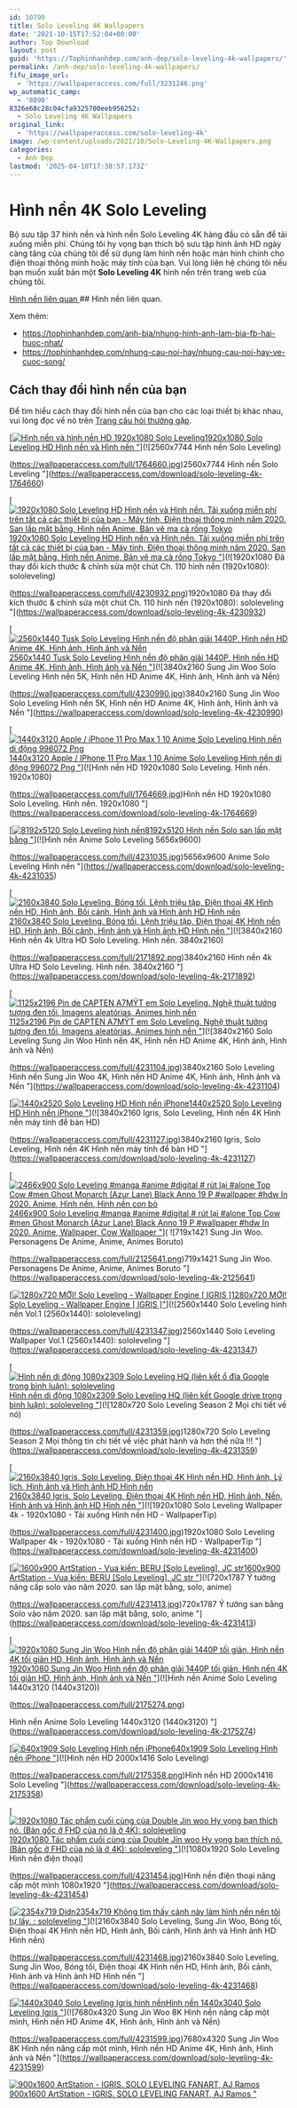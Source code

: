 ```yaml
---
id: 10790
title: Solo Leveling 4K Wallpapers
date: '2021-10-15T17:52:04+00:00'
author: Top Download
layout: post
guid: 'https://Tophinhanhdep.com/anh-dep/solo-leveling-4k-wallpapers/'
permalink: /anh-dep/solo-leveling-4k-wallpapers/
fifu_image_url:
  - 'https://wallpaperaccess.com/full/3231246.png'
wp_automatic_camp:
  - '8098'
8326e68c28c04cfa9325700eeb956252:
  - Solo Leveling 4K Wallpapers
original_link:
  - 'https://wallpaperaccess.com/solo-leveling-4k'
image: /wp-content/uploads/2021/10/Solo-Leveling-4K-Wallpapers.png
categories:
  - Ảnh Đẹp
lastmod: '2025-04-10T17:38:57.173Z'
---
```

# Hình nền 4K Solo Leveling

Bộ sưu tập 37 hình nền và hình nền Solo Leveling 4K hàng đầu có sẵn để tải xuống miễn phí. Chúng tôi hy vọng bạn thích bộ sưu tập hình ảnh HD ngày càng tăng của chúng tôi để sử dụng làm hình nền hoặc màn hình chính cho điện thoại thông minh hoặc máy tính của bạn. Vui lòng liên hệ chúng tôi nếu bạn muốn xuất bản một **Solo Leveling 4K** hình nền trên trang web của chúng tôi.

[Hình nền liên quan ](#related) ## Hình nền liên quan.

   
 Xem thêm:

   
- <https://tophinhanhdep.com/anh-bia/nhung-hinh-anh-lam-bia-fb-hai-huoc-nhat/>
- <https://tophinhanhdep.com/nhung-cau-noi-hay/nhung-cau-noi-hay-ve-cuoc-song/>

## Cách thay đổi hình nền của bạn

Để tìm hiểu cách thay đổi hình nền của bạn cho các loại thiết bị khác nhau, vui lòng đọc về nó trên [Trang câu hỏi thường gặp](https://tophinhanhdep.com/faq/).

  
[[![Hình nền và hình nền HD 1920x1080 Solo Leveling](https://wallpaperaccess.com/full/3231246.png)1920x1080 Solo Leveling HD Hình nền và Hình nền "](https://wallpaperaccess.com/download/solo-leveling-4k-3231246)](![2560x7744 Hình nền Solo Leveling)

(https://wallpaperaccess.com/full/1764660.jpg)2560x7744 Hình nền Solo Leveling "](https://wallpaperaccess.com/download/solo-leveling-4k-1764660)

[[![1920x1080 Solo Leveling HD Hình nền và Hình nền.  Tải xuống miễn phí trên tất cả các thiết bị của bạn - Máy tính, Điện thoại thông minh năm 2020. San lấp mặt bằng, Hình nền Anime, Bản vẽ ma cà rồng Tokyo](https://wallpaperaccess.com/full/4230921.jpg)1920x1080 Solo Leveling HD Hình nền và Hình nền. Tải xuống miễn phí trên tất cả các thiết bị của bạn - Máy tính, Điện thoại thông minh năm 2020. San lấp mặt bằng, Hình nền Anime, Bản vẽ ma cà rồng Tokyo "](https://wallpaperaccess.com/download/solo-leveling-4k-4230921)](![1920x1080 Đã thay đổi kích thước & chỉnh sửa một chút Ch.  110 hình nền (1920x1080): sololeveling)

(https://wallpaperaccess.com/full/4230932.png)1920x1080 Đã thay đổi kích thước &amp; chỉnh sửa một chút Ch. 110 hình nền (1920x1080): sololeveling "](https://wallpaperaccess.com/download/solo-leveling-4k-4230932)

[[![2560x1440 Tusk Solo Leveling Hình nền độ phân giải 1440P, Hình nền HD Anime 4K, Hình ảnh, Hình ảnh và Nền](https://wallpaperaccess.com/full/4230985.jpg)2560x1440 Tusk Solo Leveling Hình nền độ phân giải 1440P, Hình nền HD Anime 4K, Hình ảnh, Hình ảnh và Nền "](https://wallpaperaccess.com/download/solo-leveling-4k-4230985)](![3840x2160 Sung Jin Woo Solo Leveling Hình nền 5K, Hình nền HD Anime 4K, Hình ảnh, Hình ảnh và Nền)

(https://wallpaperaccess.com/full/4230990.jpg)3840x2160 Sung Jin Woo Solo Leveling Hình nền 5K, Hình nền HD Anime 4K, Hình ảnh, Hình ảnh và Nền "](https://wallpaperaccess.com/download/solo-leveling-4k-4230990)

[[![1440x3120 Apple / iPhone 11 Pro Max 1 10 Anime Solo Leveling Hình nền di động 996072 Png](https://wallpaperaccess.com/full/4231002.png)1440x3120 Apple / IPhone 11 Pro Max 1 10 Anime Solo Leveling Hình nền di động 996072 Png "](https://wallpaperaccess.com/download/solo-leveling-4k-4231002)](![Hình nền HD 1920x1080 Solo Leveling.  Hình nền.  1920x1080)

(https://wallpaperaccess.com/full/1764669.jpg)Hình nền HD 1920x1080 Solo Leveling. Hình nền. 1920x1080 "](https://wallpaperaccess.com/download/solo-leveling-4k-1764669)

[[![8192x5120 Solo Leveling hình nền](https://wallpaperaccess.com/full/4231019.jpg)8192x5120 Hình nền Solo san lấp mặt bằng "](https://wallpaperaccess.com/download/solo-leveling-4k-4231019)](![Hình nền Anime Solo Leveling 5656x9600)

(https://wallpaperaccess.com/full/4231035.jpg)5656x9600 Anime Solo Leveling Hình nền "](https://wallpaperaccess.com/download/solo-leveling-4k-4231035)

[[![2160x3840 Solo Leveling, Bóng tối, Lệnh triệu tập, Điện thoại 4K Hình nền HD, Hình ảnh, Bối cảnh, Hình ảnh và Hình ảnh HD Hình nền](https://wallpaperaccess.com/full/4231062.jpg)2160x3840 Solo Leveling, Bóng tối, Lệnh triệu tập, Điện thoại 4K Hình nền HD, Hình ảnh, Bối cảnh, Hình ảnh và Hình ảnh HD Hình nền "](https://wallpaperaccess.com/download/solo-leveling-4k-4231062)](![3840x2160 Hình nền 4k Ultra HD Solo Leveling.  Hình nền.  3840x2160)

(https://wallpaperaccess.com/full/2171892.png)3840x2160 Hình nền 4k Ultra HD Solo Leveling. Hình nền. 3840x2160 "](https://wallpaperaccess.com/download/solo-leveling-4k-2171892)

[[![1125x2196 Pin de CAPTEN A7MŸT em Solo Leveling.  Nghệ thuật tưởng tượng đen tối, Imagens aleatórias, Animes hình nền](https://wallpaperaccess.com/full/2175355.jpg)1125x2196 Pin de CAPTEN A7MŸT em Solo Leveling. Nghệ thuật tưởng tượng đen tối, Imagens aleatórias, Animes hình nền "](https://wallpaperaccess.com/download/solo-leveling-4k-2175355)](![3840x2160 Solo Leveling Sung Jin Woo Hình nền 4K, Hình nền HD Anime 4K, Hình ảnh, Hình ảnh và Nền)

(https://wallpaperaccess.com/full/4231104.jpg)3840x2160 Solo Leveling Hình nền Sung Jin Woo 4K, Hình nền HD Anime 4K, Hình ảnh, Hình ảnh và Nền "](https://wallpaperaccess.com/download/solo-leveling-4k-4231104)

[[![1440x2520 Solo Leveling HD Hình nền iPhone](https://wallpaperaccess.com/full/4231119.jpg)1440x2520 Solo Leveling HD Hình nền iPhone "](https://wallpaperaccess.com/download/solo-leveling-4k-4231119)](![3840x2160 Igris, Solo Leveling, Hình nền 4K Hình nền máy tính để bàn HD)

(https://wallpaperaccess.com/full/4231127.jpg)3840x2160 Igris, Solo Leveling, Hình nền 4K Hình nền máy tính để bàn HD "](https://wallpaperaccess.com/download/solo-leveling-4k-4231127)

[[![2466x900 Solo Leveling #manga #anime #digital # rút lại #alone Top Cow #men Ghost Monarch (Azur Lane) Black Anno 19 P #wallpaper #hdw In 2020. Anime, Hình nền, Hình nền con bò](https://wallpaperaccess.com/full/4231189.jpg)2466x900 Solo Leveling #manga #anime #digital # rút lại #alone Top Cow #men Ghost Monarch (Azur Lane) Black Anno 19 P #wallpaper #hdw In 2020. Anime, Wallpaper, Cow Wallpaper "](https://wallpaperaccess.com/download/solo-leveling-4k-4231189)]( ![719x1421 Sung Jin Woo.  Personagens De Anime, Anime, Animes Boruto)

(https://wallpaperaccess.com/full/2125641.png)719x1421 Sung Jin Woo. Personagens De Anime, Anime, Animes Boruto "](https://wallpaperaccess.com/download/solo-leveling-4k-2125641)

[[![1280x720 MỚI!  Solo Leveling - Wallpaper Engine [ IGRIS ]](https://wallpaperaccess.com/full/4231196.jpg)1280x720 MỚI! Solo Leveling - Wallpaper Engine \[ IGRIS \]"](https://wallpaperaccess.com/download/solo-leveling-4k-4231196)](![2560x1440 Solo Leveling hình nền Vol.1 (2560x1440): sololeveling)

(https://wallpaperaccess.com/full/4231347.jpg)2560x1440 Solo Leveling Wallpaper Vol.1 (2560x1440): sololeveling "](https://wallpaperaccess.com/download/solo-leveling-4k-4231347)

[[![Hình nền di động 1080x2309 Solo Leveling HQ (liên kết ổ đĩa Google trong bình luận): sololeveling](https://wallpaperaccess.com/full/4231351.jpg)Hình nền di động 1080x2309 Solo Leveling HQ (liên kết Google drive trong bình luận): sololeveling "](https://wallpaperaccess.com/download/solo-leveling-4k-4231351)](![1280x720 Solo Leveling Season 2 Mọi chi tiết về nó)

(https://wallpaperaccess.com/full/4231359.jpg)1280x720 Solo Leveling Season 2 Mọi thông tin chi tiết về việc phát hành và hơn thế nữa !!! "](https://wallpaperaccess.com/download/solo-leveling-4k-4231359)

[[![2160x3840 Igris, Solo Leveling, Điện thoại 4K Hình nền HD, Hình ảnh, Lý lịch, Hình ảnh và Hình ảnh HD Hình nền](https://wallpaperaccess.com/full/4231369.jpg)2160x3840 Igris, Solo Leveling, Điện thoại 4K Hình nền HD, Hình ảnh, Nền, Hình ảnh và Hình ảnh HD Hình nền "](https://wallpaperaccess.com/download/solo-leveling-4k-4231369)](![1920x1080 Solo Leveling Wallpaper 4k - 1920x1080 - Tải xuống Hình nền HD - WallpaperTip)

(https://wallpaperaccess.com/full/4231400.jpg)1920x1080 Solo Leveling Wallpaper 4k - 1920x1080 - Tải xuống Hình nền HD - WallpaperTip "](https://wallpaperaccess.com/download/solo-leveling-4k-4231400)

[[![1600x900 ArtStation - Vua kiến: BERU [Solo Leveling], JC str](https://wallpaperaccess.com/full/4231406.jpg)1600x900 ArtStation - Vua kiến: BERU \[Solo Leveling\], JC str "](https://wallpaperaccess.com/download/solo-leveling-4k-4231406)](![720x1787 Ý tưởng nâng cấp solo vào năm 2020. san lấp mặt bằng, solo, anime)

(https://wallpaperaccess.com/full/4231413.jpg)720x1787 Ý tưởng san bằng Solo vào năm 2020. san lấp mặt bằng, solo, anime "](https://wallpaperaccess.com/download/solo-leveling-4k-4231413)

[[![1920x1080 Sung Jin Woo Hình nền độ phân giải 1440P tối giản, Hình nền 4K tối giản HD, Hình ảnh, Hình ảnh và Nền](https://wallpaperaccess.com/full/2171851.jpg)1920x1080 Sung Jin Woo Hình nền độ phân giải 1440P tối giản, Hình nền 4K tối giản HD, Hình ảnh, Hình ảnh và Nền "](https://wallpaperaccess.com/download/solo-leveling-4k-2171851)](![Hình nền Anime Solo Leveling 1440x3120 (1440x3120))

(https://wallpaperaccess.com/full/2175274.png)

Hình nền Anime Solo Leveling 1440x3120 (1440x3120) "](https://wallpaperaccess.com/download/solo-leveling-4k-2175274)

[[![640x1909 Solo Leveling Hình nền iPhone](https://wallpaperaccess.com/full/4231440.jpg)640x1909 Solo Leveling Hình nền iPhone "](https://wallpaperaccess.com/download/solo-leveling-4k-4231440)](![Hình nền HD 2000x1416 Solo Leveling)

(https://wallpaperaccess.com/full/2175358.png)Hình nền HD 2000x1416 Solo Leveling "](https://wallpaperaccess.com/download/solo-leveling-4k-2175358)

[[![1920x1080 Tác phẩm cuối cùng của Double Jin woo Hy vọng bạn thích nó.  (Bản gốc ở FHD của nó là ở 4K): sololeveling](https://wallpaperaccess.com/full/4231449.png)1920x1080 Tác phẩm cuối cùng của Double Jin woo Hy vọng bạn thích nó. (Bản gốc ở FHD của nó là ở 4K): sololeveling "](https://wallpaperaccess.com/download/solo-leveling-4k-4231449)](![1080x1920 Solo Leveling Hình nền điện thoại)

(https://wallpaperaccess.com/full/4231454.jpg)Hình nền điện thoại nâng cấp một mình 1080x1920 "](https://wallpaperaccess.com/download/solo-leveling-4k-4231454)

[[![2354x719 Didn](https://wallpaperaccess.com/full/4231465.jpg)2354x719 Không tìm thấy cảnh này làm hình nền nên tôi tự lấy. : sololeveling "](https://wallpaperaccess.com/download/solo-leveling-4k-4231465)](![2160x3840 Solo Leveling, Sung Jin Woo, Bóng tối, Điện thoại 4K Hình nền HD, Hình ảnh, Bối cảnh, Hình ảnh và Hình ảnh HD Hình nền)

(https://wallpaperaccess.com/full/4231468.jpg)2160x3840 Solo Leveling, Sung Jin Woo, Bóng tối, Điện thoại 4K Hình nền HD, Hình ảnh, Bối cảnh, Hình ảnh và Hình ảnh HD Hình nền "](https://wallpaperaccess.com/download/solo-leveling-4k-4231468)

[[![1440x3040 Solo Leveling Igris hình nền](https://wallpaperaccess.com/full/4231594.png)Hình nền 1440x3040 Solo Leveling Igris "](https://wallpaperaccess.com/download/solo-leveling-4k-4231594)](![7680x4320 Sung Jin Woo 8K Hình nền nâng cấp một mình, Hình nền HD Anime 4K, Hình ảnh, Hình ảnh và Nền)

(https://wallpaperaccess.com/full/4231599.jpg)7680x4320 Sung Jin Woo 8K Hình nền nâng cấp một mình, Hình nền HD Anime 4K, Hình ảnh, Hình ảnh và Nền "](https://wallpaperaccess.com/download/solo-leveling-4k-4231599)

[![900x1600 ArtStation - IGRIS.  SOLO LEVELING FANART, AJ Ramos](https://wallpaperaccess.com/full/4231664.jpg)900x1600 ArtStation - IGRIS. SOLO LEVELING FANART, AJ Ramos "](https://wallpaperaccess.com/download/solo-leveling-4k-4231664)
